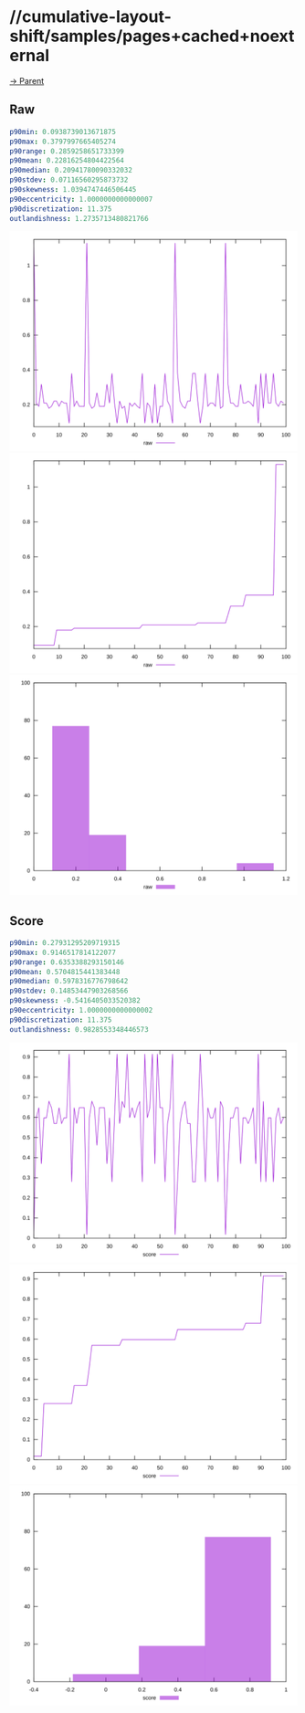 
# //cumulative-layout-shift/samples/pages+cached+noexternal

[→ Parent](../..)


## Raw


```yaml
p90min: 0.0938739013671875
p90max: 0.3797997665405274
p90range: 0.2859258651733399
p90mean: 0.22816254804422564
p90median: 0.20941780090332032
p90stdev: 0.07116560295873732
p90skewness: 1.0394747446506445
p90eccentricity: 1.0000000000000007
p90discretization: 11.375
outlandishness: 1.2735713480821766

```

![PLOT: raw-values](./raw/values.svg)![PLOT: raw-sorted](./raw/sorted.svg)![PLOT: raw-histogram](./raw/histogram.svg)
## Score


```yaml
p90min: 0.27931295209719315
p90max: 0.9146517814122077
p90range: 0.6353388293150146
p90mean: 0.5704815441383448
p90median: 0.5978316776798642
p90stdev: 0.14853447903268566
p90skewness: -0.5416405033520382
p90eccentricity: 1.0000000000000002
p90discretization: 11.375
outlandishness: 0.9828553348446573

```

![PLOT: score-values](./score/values.svg)![PLOT: score-sorted](./score/sorted.svg)![PLOT: score-histogram](./score/histogram.svg)